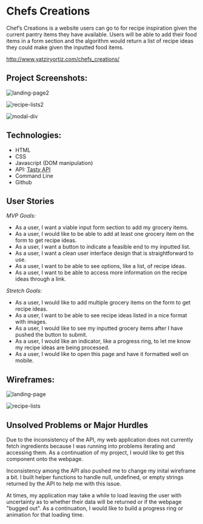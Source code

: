 # Chefs Creations

Chef’s Creations is a website users can go to for recipe inspiration given the current pantry items they have available. Users will be able to add their food items in a form section and the algorithm would return a list of recipe ideas they could make given the inputted food items.

http://www.yatziryortiz.com/chefs_creations/


## Project Screenshots:

![landing-page2](https://user-images.githubusercontent.com/28818219/107005338-6b443000-6744-11eb-8511-379bc88332ff.png "Landing Page")

![recipe-lists2](https://user-images.githubusercontent.com/28818219/107005564-b8280680-6744-11eb-88c3-65ab5b24f8ff.png "Recipe List")

![modal-div](https://user-images.githubusercontent.com/28818219/107005648-d8f05c00-6744-11eb-99b2-95c949628cca.png "Modal Div")


## Technologies:

- HTML
- CSS
- Javascript (DOM manipulation)
- API: [Tasty API](https://rapidapi.com/apidojo/api/tasty/endpoints)
- Command Line
- Github


## User Stories

*MVP Goals:*
- As a user, I want a viable input form section to add my grocery items.
- As a user, I would like to be able to add at least one grocery item on the form to get recipe ideas.
- As a user, I want a button to indicate a feasible end to my inputted list. 
- As a user, I want a clean user interface design that is straightforward to use. 
- As a user, I want to be able to see options, like a list, of recipe ideas.
- As a user, I want to be able to access more information on the recipe ideas through a link.

*Stretch Goals:*
- As a user, I would like to add multiple grocery items on the form to get recipe ideas.
- As a user, I want to be able to see recipe ideas listed in a nice format with images.
- As a user, I would like to see my inputted grocery items after I have pushed the button to submit.
- As a user, I would like an indicator, like a progress ring, to let me know my recipe ideas are being processed. 
- As a user, I would like to open this page and have it formatted well on mobile. 


## Wireframes:

![landing-page](https://user-images.githubusercontent.com/28818219/107005729-fd4c3880-6744-11eb-83de-3a776addc3d3.jpg "Wireframe Landing Page")

![recipe-lists](https://user-images.githubusercontent.com/28818219/107005787-11903580-6745-11eb-8091-3aec5735ee99.jpg "Wireframe Recipe List")

## Unsolved Problems or Major Hurdles

Due to the inconsistency of the API, my web application does not currently fetch ingredients because I was running
into problems iterating and accessing them. As a continuation of my project, I would like to get this component onto the webpage.

Inconsistency among the API also pushed me to change my inital wireframe a bit. I built helper functions 
to handle null, undefined, or empty strings returned by the API to help me with this issue.

At times, my application may take a while to load leaving the user with uncertainty as to whether their data will be returned or
if the webpage "bugged out". As a continuation, I would like to build a progress ring or animation for that loading time.


